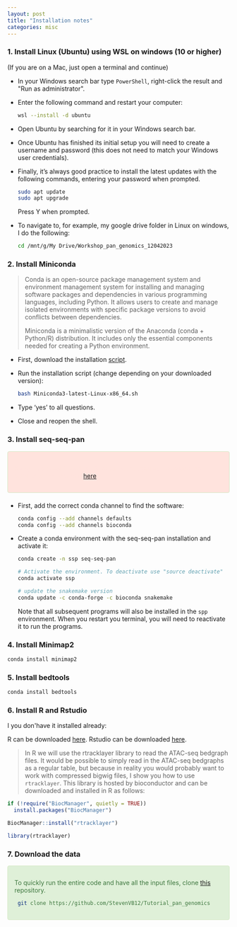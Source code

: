 ```yaml
---
layout: post
title: "Installation notes"
categories: misc
---
```


### 1. Install Linux (Ubuntu) using WSL on windows (10 or higher)

(If you are on a Mac, just open a terminal and continue)

* In your Windows search bar type `PowerShell`, right-click the result and "Run as administrator". 

* Enter the following command and restart your computer:
  ````sh
  wsl --install -d ubuntu
  ````

* Open Ubuntu by searching for it in your Windows search bar.

* Once Ubuntu has finished its initial setup you will need to create a username and password (this does not need to match your Windows user credentials).

* Finally, it’s always good practice to install the latest updates with the following commands, entering your password when prompted.
  ````sh
  sudo apt update
  sudo apt upgrade
  ````
  Press Y when prompted.
  
* To navigate to, for example, my google drive folder in Linux on windows, I do the following:
  ````sh
  cd /mnt/g/My Drive/Workshop_pan_genomics_12042023
  ````
  
### 2. Install Miniconda

> Conda is an open-source package management system and environment management system for installing and managing software packages and dependencies in various programming languages, including Python. It allows users to create and manage isolated environments with specific package versions to avoid conflicts between dependencies.
>
> Miniconda is a minimalistic version of the Anaconda (conda + Python/R) distribution. It includes only the essential components needed for creating a Python environment.

* First, download the installation [script](https://docs.conda.io/en/latest/miniconda.html#linux-installers).

* Run the installation script (change depending on your downloaded version):

  ````sh
  bash Miniconda3-latest-Linux-x86_64.sh
  ````
  
* Type ‘yes’ to all questions.

* Close and reopen the shell.

### 3. Install seq-seq-pan 

<div style="padding: 15px; border: 1px solid transparent; border-color: transparent; margin-bottom: 20px; border-radius: 4px; color: #FFE3DD; background-color: #FFE3DD; border-color: #d6e9c6;">

  Sorry, this doesn't work on Mac (unix), but you can dowload the outputs of the program [here](https://github.com/StevenVB12/Tutorial_pan_genomics/tree/main/seq-seq-pan_out).
  
</div>


* First, add the correct conda channel to find the software:

  ````sh
  conda config --add channels defaults
  conda config --add channels bioconda
  ````

* Create a conda environment with the seq-seq-pan installation and activate it:

  ````sh
  conda create -n ssp seq-seq-pan

  # Activate the environment. To deactivate use "source deactivate"
  conda activate ssp 

  # update the snakemake version
  conda update -c conda-forge -c bioconda snakemake
  ````
  Note that all subsequent programs will also be installed in the `spp` environment. When you restart you terminal, you will need to reactivate it to run the programs.

### 4. Install Minimap2

  ````sh
  conda install minimap2
  ````
  
### 5. Install bedtools

  ````sh
  conda install bedtools
  ````

### 6. Install R and Rstudio

I you don'have it installed already:

R can be downloaded [here](https://cran.r-project.org/).
Rstudio can be downloaded [here](https://posit.co/download/rstudio-desktop/).

> In R we will use the rtracklayer library to read the ATAC-seq bedgraph files. It would be possible to simply read in the ATAC-seq bedgraphs as a regular table, but because in reality you would probably want to work with compressed bigwig files, I show you how to use `rtracklayer`. This library is hosted by bioconductor and can be downloaded and installed in R as follows:

  ````r
  if (!require("BiocManager", quietly = TRUE))
    install.packages("BiocManager")

  BiocManager::install("rtracklayer")
  
  library(rtracklayer)
  ````

### 7. Download the data

<div style="padding: 15px; border: 1px solid transparent; border-color: transparent; margin-bottom: 20px; border-radius: 4px; color: #3c763d; background-color: #dff0d8; border-color: #d6e9c6;">

  To quickly run the entire code and have all the input files, clone [this](https://github.com/StevenVB12/Tutorial_pan_genomics) repository.
  
 ````sh
  git clone https://github.com/StevenVB12/Tutorial_pan_genomics
 ````
  
</div>
